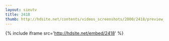 ```yaml
---
layout: sieutv
title: 2418
thumb: http://hdsite.net/contents/videos_screenshots/2000/2418/preview_360p.mp4.jpg
---
```

{% include iframe src='http://hdsite.net/embed/2418' %}
 
